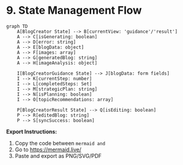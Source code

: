 # 9. State Management Flow

```mermaid
graph TD
    A[BlogCreator State] --> B[currentView: 'guidance'/'result']
    A --> C[isGenerating: boolean]
    A --> D[error: string]
    A --> E[blogData: object]
    A --> F[images: array]
    A --> G[generatedBlog: string]
    A --> H[imageAnalysis: object]
    
    I[BlogCreatorGuidance State] --> J[blogData: form fields]
    I --> K[currentStep: number]
    I --> L[completedSteps: Set]
    I --> M[strategicPlan: string]
    I --> N[isPlanning: boolean]
    I --> O[topicRecommendations: array]
    
    P[BlogCreatorResult State] --> Q[isEditing: boolean]
    P --> R[editedBlog: string]
    P --> S[syncSuccess: boolean]
```

**Export Instructions:**
1. Copy the code between ```mermaid and ```
2. Go to https://mermaid.live/
3. Paste and export as PNG/SVG/PDF 